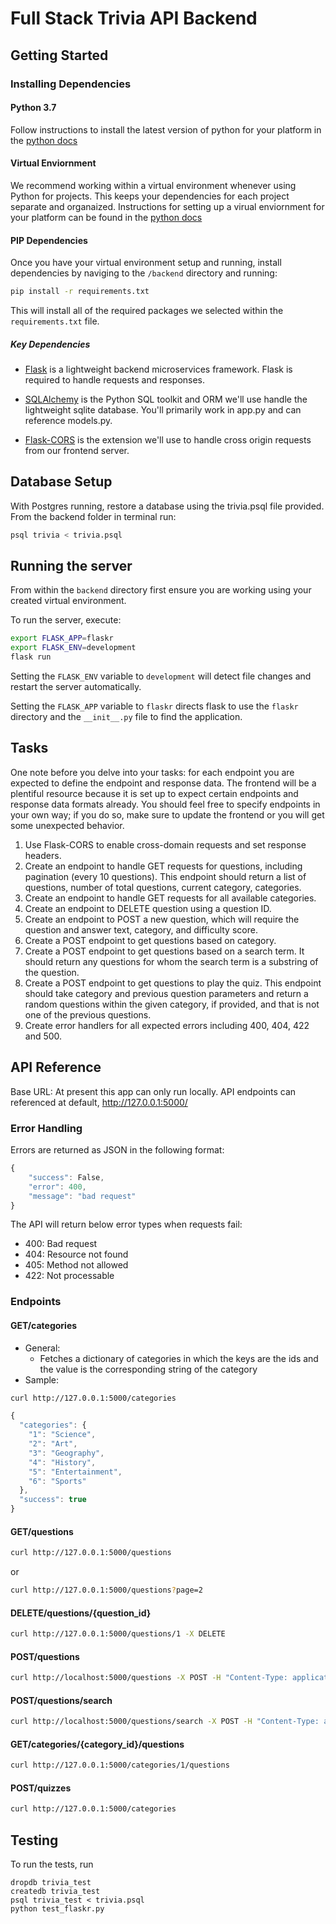# Full Stack Trivia API Backend

## Getting Started

### Installing Dependencies

#### Python 3.7

Follow instructions to install the latest version of python for your platform in the [python docs](https://docs.python.org/3/using/unix.html#getting-and-installing-the-latest-version-of-python)

#### Virtual Enviornment

We recommend working within a virtual environment whenever using Python for projects. This keeps your dependencies for each project separate and organaized. Instructions for setting up a virual enviornment for your platform can be found in the [python docs](https://packaging.python.org/guides/installing-using-pip-and-virtual-environments/)

#### PIP Dependencies

Once you have your virtual environment setup and running, install dependencies by naviging to the `/backend` directory and running:

```bash
pip install -r requirements.txt
```

This will install all of the required packages we selected within the `requirements.txt` file.

##### Key Dependencies

- [Flask](http://flask.pocoo.org/)  is a lightweight backend microservices framework. Flask is required to handle requests and responses.

- [SQLAlchemy](https://www.sqlalchemy.org/) is the Python SQL toolkit and ORM we'll use handle the lightweight sqlite database. You'll primarily work in app.py and can reference models.py. 

- [Flask-CORS](https://flask-cors.readthedocs.io/en/latest/#) is the extension we'll use to handle cross origin requests from our frontend server. 

## Database Setup
With Postgres running, restore a database using the trivia.psql file provided. From the backend folder in terminal run:
```bash
psql trivia < trivia.psql
```

## Running the server

From within the `backend` directory first ensure you are working using your created virtual environment.

To run the server, execute:

```bash
export FLASK_APP=flaskr
export FLASK_ENV=development
flask run
```

Setting the `FLASK_ENV` variable to `development` will detect file changes and restart the server automatically.

Setting the `FLASK_APP` variable to `flaskr` directs flask to use the `flaskr` directory and the `__init__.py` file to find the application. 

## Tasks

One note before you delve into your tasks: for each endpoint you are expected to define the endpoint and response data. The frontend will be a plentiful resource because it is set up to expect certain endpoints and response data formats already. You should feel free to specify endpoints in your own way; if you do so, make sure to update the frontend or you will get some unexpected behavior. 

1. Use Flask-CORS to enable cross-domain requests and set response headers. 
2. Create an endpoint to handle GET requests for questions, including pagination (every 10 questions). This endpoint should return a list of questions, number of total questions, current category, categories. 
3. Create an endpoint to handle GET requests for all available categories. 
4. Create an endpoint to DELETE question using a question ID. 
5. Create an endpoint to POST a new question, which will require the question and answer text, category, and difficulty score. 
6. Create a POST endpoint to get questions based on category. 
7. Create a POST endpoint to get questions based on a search term. It should return any questions for whom the search term is a substring of the question. 
8. Create a POST endpoint to get questions to play the quiz. This endpoint should take category and previous question parameters and return a random questions within the given category, if provided, and that is not one of the previous questions. 
9. Create error handlers for all expected errors including 400, 404, 422 and 500. 

## API Reference
Base URL: At present this app can only run locally. API endpoints can referenced at default, http://127.0.0.1:5000/

### Error Handling
Errors are returned as JSON in the following format:
```Javascript
{
    "success": False,
    "error": 400,
    "message": "bad request"
}
```
The API will return below error types when requests fail:
* 400: Bad request
* 404: Resource not found
* 405: Method not allowed
* 422: Not processable

### Endpoints
#### GET/categories
* General:
    - Fetches a dictionary of categories in which the keys are the ids and the value is the corresponding string of the category
* Sample:
```bash
curl http://127.0.0.1:5000/categories
```

```Javascript
{
  "categories": {
    "1": "Science", 
    "2": "Art", 
    "3": "Geography", 
    "4": "History", 
    "5": "Entertainment", 
    "6": "Sports"
  }, 
  "success": true
}
```

#### GET/questions

```bash
curl http://127.0.0.1:5000/questions
```
or
```bash
curl http://127.0.0.1:5000/questions?page=2
```

#### DELETE/questions/{question_id}

```bash
curl http://127.0.0.1:5000/questions/1 -X DELETE
```

#### POST/questions

```bash
curl http://localhost:5000/questions -X POST -H "Content-Type: application/json" -d '{"question":"capital of USA", "answer":"Washington DC", "difficulty":1, "categories":3}'
```

#### POST/questions/search

```bash
curl http://localhost:5000/questions/search -X POST -H "Content-Type: application/json" -d '{"searchTerm":"title"}'
```

#### GET/categories/{category_id}/questions

```bash
curl http://127.0.0.1:5000/categories/1/questions
```

#### POST/quizzes

```bash
curl http://127.0.0.1:5000/categories
```



## Testing
To run the tests, run
```
dropdb trivia_test
createdb trivia_test
psql trivia_test < trivia.psql
python test_flaskr.py
```